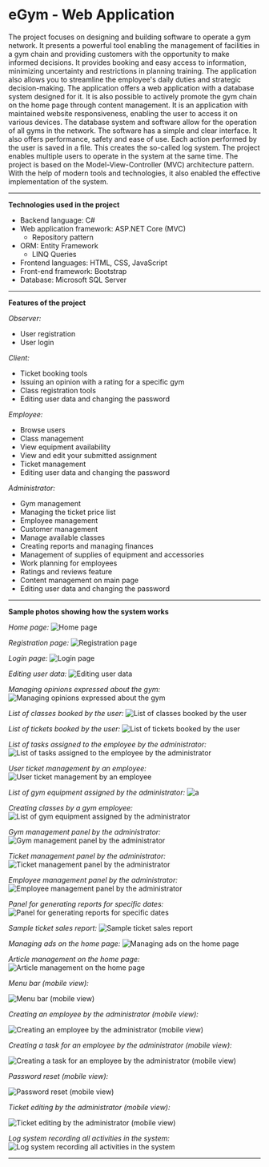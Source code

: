 # eGym - Web Application

The project focuses on designing and building software to operate a gym network. It presents a powerful tool enabling the management of facilities in a gym chain and providing customers with the opportunity to make informed decisions. It provides booking and easy access to information, minimizing uncertainty and restrictions in planning training. The application also allows you to streamline the employee's daily duties and strategic decision-making. The application offers a web application with a database system designed for it. It is also possible to actively promote the gym chain on the home page through content management. It is an application with maintained website responsiveness, enabling the user to access it on various devices. The database system and software allow for the operation of all gyms in the network. The software has a simple and clear interface. It also offers performance, safety and ease of use. Each action performed by the user is saved in a file. This creates the so-called log system. The project enables multiple users to operate in the system at the same time. The project is based on the Model-View-Controller (MVC) architecture pattern. With the help of modern tools and technologies, it also enabled the effective implementation of the system.
 
----------------------------------------

**Technologies used in the project**
- Backend language: C#
- Web application framework: ASP.NET Core (MVC)
  - Repository pattern
- ORM: Entity Framework
  - LINQ Queries
- Frontend languages: HTML, CSS, JavaScript
- Front-end framework: Bootstrap
- Database: Microsoft SQL Server

----------------------------------------

**Features of the project**

*Observer:*
- User registration
- User login

*Client:*
- Ticket booking tools
- Issuing an opinion with a rating for a specific gym
- Class registration tools
- Editing user data and changing the password

*Employee:*
- Browse users
- Class management
- View equipment availability
- View and edit your submitted assignment
- Ticket management
- Editing user data and changing the password

*Administrator:*
- Gym management
- Managing the ticket price list
- Employee management
- Customer management
- Manage available classes
- Creating reports and managing finances
- Management of supplies of equipment and accessories
- Work planning for employees
- Ratings and reviews feature
- Content management on main page
- Editing user data and changing the password

----------------------------------------

**Sample photos showing how the system works**

*Home page:*
![Home page](https://github.com/jakubdziadkowiec17/eGymWebApp/blob/master/Photos/1.png)

*Registration page:*
![Registration page](https://github.com/jakubdziadkowiec17/eGymWebApp/blob/master/Photos/2.png)

*Login page:*
![Login page](https://github.com/jakubdziadkowiec17/eGymWebApp/blob/master/Photos/3.png)

*Editing user data:*
![Editing user data](https://github.com/jakubdziadkowiec17/eGymWebApp/blob/master/Photos/5.png)

*Managing opinions expressed about the gym:*
![Managing opinions expressed about the gym](https://github.com/jakubdziadkowiec17/eGymWebApp/blob/master/Photos/6.png)

*List of classes booked by the user:*
![List of classes booked by the user](https://github.com/jakubdziadkowiec17/eGymWebApp/blob/master/Photos/7.png)

*List of tickets booked by the user:*
![List of tickets booked by the user](https://github.com/jakubdziadkowiec17/eGymWebApp/blob/master/Photos/8.png)

*List of tasks assigned to the employee by the administrator:*
![List of tasks assigned to the employee by the administrator](https://github.com/jakubdziadkowiec17/eGymWebApp/blob/master/Photos/9.png)

*User ticket management by an employee:*
![User ticket management by an employee](https://github.com/jakubdziadkowiec17/eGymWebApp/blob/master/Photos/10.png)

*List of gym equipment assigned by the administrator:*
![a](https://github.com/jakubdziadkowiec17/eGymWebApp/blob/master/Photos/11.png)

*Creating classes by a gym employee:*
![List of gym equipment assigned by the administrator](https://github.com/jakubdziadkowiec17/eGymWebApp/blob/master/Photos/12.png)

*Gym management panel by the administrator:*
![Gym management panel by the administrator](https://github.com/jakubdziadkowiec17/eGymWebApp/blob/master/Photos/13.png)

*Ticket management panel by the administrator:*
![Ticket management panel by the administrator](https://github.com/jakubdziadkowiec17/eGymWebApp/blob/master/Photos/14.png)

*Employee management panel by the administrator:*
![Employee management panel by the administrator](https://github.com/jakubdziadkowiec17/eGymWebApp/blob/master/Photos/15.png)

*Panel for generating reports for specific dates:*
![Panel for generating reports for specific dates](https://github.com/jakubdziadkowiec17/eGymWebApp/blob/master/Photos/16.png)

*Sample ticket sales report:*
![Sample ticket sales report](https://github.com/jakubdziadkowiec17/eGymWebApp/blob/master/Photos/4.png)

*Managing ads on the home page:*
![Managing ads on the home page](https://github.com/jakubdziadkowiec17/eGymWebApp/blob/master/Photos/17.png)

*Article management on the home page:*
![Article management on the home page](https://github.com/jakubdziadkowiec17/eGymWebApp/blob/master/Photos/18.png)

*Menu bar (mobile view):*

![Menu bar (mobile view)](https://github.com/jakubdziadkowiec17/eGymWebApp/blob/master/Photos/20.png)

*Creating an employee by the administrator (mobile view):*

![Creating an employee by the administrator (mobile view)](https://github.com/jakubdziadkowiec17/eGymWebApp/blob/master/Photos/21.png)

*Creating a task for an employee by the administrator (mobile view):*

![Creating a task for an employee by the administrator (mobile view)](https://github.com/jakubdziadkowiec17/eGymWebApp/blob/master/Photos/22.png)

*Password reset (mobile view):*

![Password reset (mobile view)](https://github.com/jakubdziadkowiec17/eGymWebApp/blob/master/Photos/23.png)

*Ticket editing by the administrator (mobile view):*

![Ticket editing by the administrator (mobile view)](https://github.com/jakubdziadkowiec17/eGymWebApp/blob/master/Photos/24.png)

*Log system recording all activities in the system:*
![Log system recording all activities in the system](https://github.com/jakubdziadkowiec17/eGymWebApp/blob/master/Photos/19.png)

----------------------------------------

